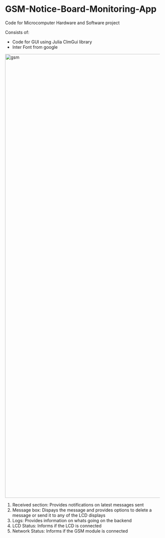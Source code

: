 # GSM-Notice-Board-Monitoring-App

Code for Microcomputer Hardware and Software project

Consists of:
- Code for GUI using Julia CImGui library
- Inter Font from google

<img width="1440" alt="gsm" src="https://github.com/davidAdeshinaArungbemi/GSM-Notice-Board-Monitoring-App/assets/105245707/c71c5b83-5209-479a-83ae-ec1c1e45a70f">

1. Received section: Provides notifications on latest messages sent
2. Message box: Dispays the message and provides options to delete a message or send it to any of the LCD displays
3. Logs: Provides information on whats going on the backend
4. LCD Status: Informs if the LCD is connected
5. Network Status: Informs if the GSM module is connected

